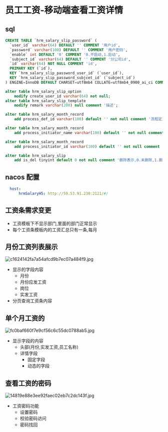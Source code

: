 # 员工工资-移动端查看工资详情

## sql 

```sql
CREATE TABLE `hrm_salary_slip_password` (
  `user_id` varchar(64) DEFAULT '' COMMENT '用户id',
  `password` varchar(100) DEFAULT '' COMMENT '用户密码',
  `enable` int DEFAULT '0' COMMENT '0.不启动,1.启动',
  `subject_id` varchar(64) DEFAULT '' COMMENT '分公司id',
  `id` varchar(64) NOT NULL COMMENT 'id',
  PRIMARY KEY (`id`),
  KEY `hrm_salary_slip_password_user_id` (`user_id`),
  KEY `hrm_salary_slip_password_subjcet_id` (`subject_id`)
) ENGINE=InnoDB DEFAULT CHARSET=utf8mb4 COLLATE=utf8mb4_0900_ai_ci COMMENT='人员工资条密码'

alter table hrm_salary_slip_option
    modify create_user_id varchar(64) not null;
alter table hrm_salary_slip_template
    modify remark varchar(200) null comment '描述';

alter table hrm_salary_month_record
    add process_def_id varchar(100) default '' not null comment '流程定义id';

alter table hrm_salary_month_record
    add process_initiator_name varchar(100) default '' not null comment '流程启动人员名称';

alter table hrm_salary_month_record
    add process_initiator_id varchar(100) default '' not null comment '流程启动人员id';

alter table hrm_salary_slip
    add is_del tinyint default 0 not null comment '删除表示,0.未删除,1.删除';

```
## nacos 配置
```yml
  host:
      hrmSalaryH5: http://59.53.91.230:2121/#/
```

## 工资条需求变更
- 工资模板下不显示部门,里面的部门正常显示
- 每个工资条模板内的工资汇总只有一条,每月

## 月份工资列表展示

![c1624142fa7a54afcd9b7ec07a484f9.jpg](https://p3-juejin.byteimg.com/tos-cn-i-k3u1fbpfcp/4dfc26fa78714fe385d4f23faf7c8ffb~tplv-k3u1fbpfcp-watermark.image?)

- 显示的字段内容
  - 月份
  - 月份应发工资
  - 岗位
  - 实发工资
- 分页查询工资条内容

## 单个月工资的

![fc0baf660f7e9cf56c6c55dc0788ab5.jpg](https://p3-juejin.byteimg.com/tos-cn-i-k3u1fbpfcp/92675b865f824712a0ab4e7af105d5d0~tplv-k3u1fbpfcp-watermark.image?)

- 显示字段的内容
  - 头部(月份,实发工资,员工名称)
  - 详情字段
    - 固定字段
    - 动态的字段

## 查看工资的密码

![14819e88e3ee92faec02eb7c2dc143f.jpg](https://p3-juejin.byteimg.com/tos-cn-i-k3u1fbpfcp/730b52c709234418af547d47b16203b2~tplv-k3u1fbpfcp-watermark.image?)

- 工资密码功能
  - 设置密码
  - 校验密码访问
  - 密码找回
